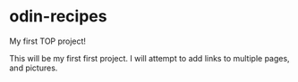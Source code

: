 # odin-recipes
My first TOP project!

This will be my first first project. I will attempt to add links to multiple pages, and pictures.
